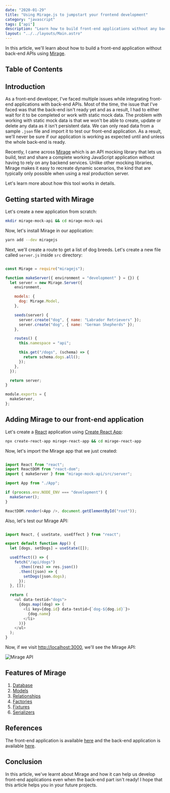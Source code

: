```yaml
---
date: "2020-01-29"
title: "Using Mirage.js to jumpstart your frontend development"
category: "javascript"
tags: ["api"]
description: "Learn how to build front-end applications without any back-end APIs using Mirage."
layout: "../../layouts/Main.astro"
---
```


In this article, we'll learn about how to build a front-end application without back-end APIs using [Mirage](https://miragejs.com/).

## Table of Contents

## Introduction

As a front-end developer, I've faced multiple issues while integrating front-end applications with back-end APIs. Most of the time, the issue that I've faced was that the back-end isn't ready yet and as a result, I had to either wait for it to be completed or work with static mock data. The problem with working with static mock data is that we won't be able to create, update or delete any data as it isn't persistent data. We can only read data from a sample `.json` file and import it to test our front-end application. As a result, we'll never be sure if our application is working as expected until and unless the whole back-end is ready.

Recently, I came across [Mirage](https://miragejs.com/) which is an API mocking library that lets us build, test and share a complete working JavaScript application without having to rely on any backend services. Unlike other mocking libraries, Mirage makes it easy to recreate dynamic scenarios, the kind that are typically only possible when using a real production server.

Let's learn more about how this tool works in details.

## Getting started with Mirage

Let's create a new application from scratch:

```bash
mkdir mirage-mock-api && cd mirage-mock-api
```

Now, let's install Mirage in our application:

```bash
yarn add --dev miragejs
```

Next, we'll create a route to get a list of dog breeds. Let's create a new file called `server.js` inside `src` directory:

```js:src/server.js

const Mirage = require("miragejs");

function makeServer({ environment = "development" } = {}) {
  let server = new Mirage.Server({
    environment,

    models: {
      dog: Mirage.Model,
    },

    seeds(server) {
      server.create("dog", { name: "Labrador Retrievers" });
      server.create("dog", { name: "German Shepherds" });
    },

    routes() {
      this.namespace = "api";

      this.get("/dogs", (schema) => {
        return schema.dogs.all();
      });
    },
  });

  return server;
}

module.exports = {
  makeServer,
};
```

## Adding Mirage to our front-end application

Let's create a [React](https://reactjs.org/) application using [Create React App](https://create-react-app.dev/):

```bash
npx create-react-app mirage-react-app && cd mirage-react-app
```

Now, let's import the Mirage app that we just created:

```js:src/index.js

import React from "react";
import ReactDOM from "react-dom";
import { makeServer } from "mirage-mock-api/src/server";

import App from "./App";

if (process.env.NODE_ENV === "development") {
  makeServer();
}

ReactDOM.render(<App />, document.getElementById("root"));
```

Also, let's test our Mirage API:

```js:src/App.js

import React, { useState, useEffect } from "react";

export default function App() {
  let [dogs, setDogs] = useState([]);

  useEffect(() => {
    fetch("/api/dogs")
      .then((res) => res.json())
      .then((json) => {
        setDogs(json.dogs);
      });
  }, []);

  return (
    <ul data-testid="dogs">
      {dogs.map((dog) => (
        <li key={dog.id} data-testid={`dog-${dog.id}`}>
          {dog.name}
        </li>
      ))}
    </ul>
  );
}
```

Now, if we visit [http://localhost:3000](http://localhost:3000/), we'll see the Mirage API:

![Mirage API](/images/content/using-mirage-js-to-jumpstart-your-frontend-development/1.png)

## Features of Mirage

1. [Database](https://miragejs.com/docs/main-concepts/database)
2. [Models](https://miragejs.com/docs/main-concepts/models)
3. [Relationships](https://miragejs.com/docs/main-concepts/relationships)
4. [Factories](https://miragejs.com/docs/main-concepts/factories)
5. [Fixtures](https://miragejs.com/docs/main-concepts/fixtures)
6. [Serializers](https://miragejs.com/docs/main-concepts/serializers)

## References

The front-end application is available [here](https://github.com/ghoshnirmalya/tutorial-blogs/tree/master/apps/mirage-mock-api) and the back-end application is available [here](https://github.com/ghoshnirmalya/tutorial-blogs/tree/master/apps/mirage-react-app).

## Conclusion

In this article, we've learnt about Mirage and how it can help us develop front-end applications even when the back-end part isn't ready! I hope that this article helps you in your future projects.
